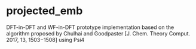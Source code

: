 # projected_emb
DFT-in-DFT and WF-in-DFT prototype implementation based on the algorithm proposed by Chulhai and Goodpaster  [J. Chem. Theory Comput. 2017, 13, 1503−1508] using Psi4

